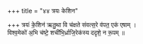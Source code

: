 +++
title = "४४ त्रयः केशिन"

+++
त्रयः॑ के॒शिन॑ ऋतु॒था वि च॑क्षते संवत्स॒रे व॑पत॒ एक॑ एषाम् ।  
विश्व॒मेको॑ अ॒भि च॑ष्टे॒ शची॑भि॒र्ध्राजि॒रेक॑स्य ददृशे॒ न रू॒पम् ॥